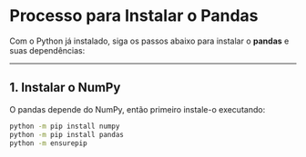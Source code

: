 # Processo para Instalar o Pandas

Com o Python já instalado, siga os passos abaixo para instalar o **pandas** e suas dependências:

---

## 1. Instalar o NumPy
O pandas depende do NumPy, então primeiro instale-o executando:

```bash
python -m pip install numpy
python -m pip install pandas
python -m ensurepip
